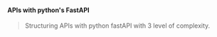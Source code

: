 #### APIs with python's FastAPI

> Structuring APIs with python fastAPI with 3 level of complexity. 
